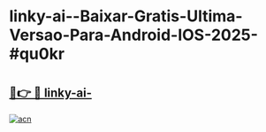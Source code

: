 # linky-ai--Baixar-Gratis-Ultima-Versao-Para-Android-IOS-2025-#qu0kr

# <h2><a href="https://ainizakaria.my?title=linky-ai-&ref=22M">🔗👉 🔴 linky-ai-</a></h2>

[![acn](https://github.com/user-attachments/assets/0f9c940e-d8b0-45ae-aac7-cd30a18b3e1c)](https://ainizakaria.my?title=linky-ai-&ref=22M)

